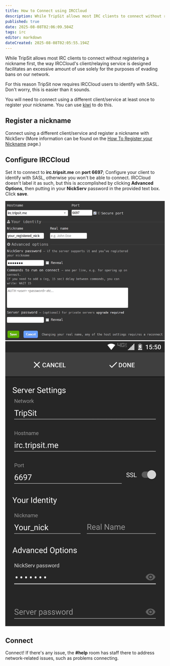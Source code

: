 ```yaml
---
title: How to Connect using IRCCloud
description: While TripSit allows most IRC clients to connect without registering a nickname first, the way IRCCloud's client/relaying service is designed facilitates an...
published: true
date: 2025-08-08T02:06:09.504Z
tags: irc
editor: markdown
dateCreated: 2025-08-08T02:05:55.194Z
---
```


While TripSit allows most IRC clients to connect without registering a nickname first, the way IRCCloud's client/relaying service is designed facilitates an excessive amount of use solely for the purposes of evading bans on our network.

For this reason TripSit now requires IRCCloud users to identify with SASL. Don't worry, this is easier than it sounds.

You will need to connect using a different client/service at least once to register your nickname. You can use [kiwi](https://chat.tripsit.me/) to do this.

## Register a nickname
Connect using a different client/service and register a nickname with NickServ (More information can be found on the [How To Register your Nickname](/en/how-to-register-your-nickname) page.)

## Configure IRCCloud
Set it to connect to **irc.tripsit.me** on **port 6697**; Configure your client to identify with SASL, otherwise you won't be able to connect. IRCCloud doesn't label it as such, but this is accomplished by clicking **Advanced Options**, then putting in your **NickServ** password in the provided text box. Click **save**.

<img src="irccloud_sasl_desktop.png" alt="Screenshot of IRCCloud setup for SASL on desktop" />

<img src="irccloud_sasl_mobile.png" alt="Screenshot of IRCCloud setup for SASL on mobile(android)" />

## Connect
Connect! If there's any issue, the **#help** room has staff there to address network-related issues, such as problems connecting.